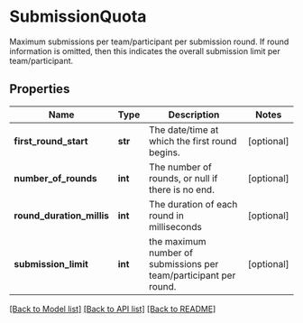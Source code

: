 # SubmissionQuota

Maximum submissions per team/participant per submission round. If round information is omitted, then this indicates the overall submission limit per team/participant.
## Properties
Name | Type | Description | Notes
------------ | ------------- | ------------- | -------------
**first_round_start** | **str** | The date/time at which the first round begins. | [optional] 
**number_of_rounds** | **int** | The number of rounds, or null if there is no end. | [optional] 
**round_duration_millis** | **int** | The duration of each round in milliseconds | [optional] 
**submission_limit** | **int** | the maximum number of submissions per team/participant per round. | [optional] 

[[Back to Model list]](../README.md#documentation-for-models) [[Back to API list]](../README.md#documentation-for-api-endpoints) [[Back to README]](../README.md)



